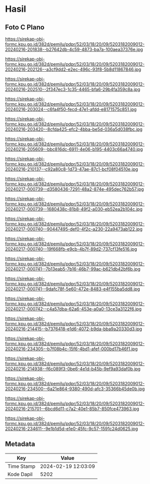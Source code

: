 # Hasil

## Foto C Plano

https://sirekap-obj-formc.kpu.go.id/382d/pemilu/pdpr/52/03/18/20/09/5203182009012-20240216-201838--b27642db-4c59-4873-ba7a-100aea37376e.jpg

https://sirekap-obj-formc.kpu.go.id/382d/pemilu/pdpr/52/03/18/20/09/5203182009012-20240216-202126--a3cf9dd2-e2ec-496c-93f8-5b8d11867846.jpg

https://sirekap-obj-formc.kpu.go.id/382d/pemilu/pdpr/52/03/18/20/09/5203182009012-20240216-202510--2f347ec3-1c35-4465-bfa6-29b4fa359c8a.jpg

https://sirekap-obj-formc.kpu.go.id/382d/pemilu/pdpr/52/03/18/20/09/5203182009012-20240216-203024--c6fa4f50-fecd-47e1-afdd-e8171575c851.jpg

https://sirekap-obj-formc.kpu.go.id/382d/pemilu/pdpr/52/03/18/20/09/5203182009012-20240216-203420--8cfda425-efc2-4bba-be5d-036a5d038fbc.jpg

https://sirekap-obj-formc.kpu.go.id/382d/pemilu/pdpr/52/03/18/20/09/5203182009012-20240216-205609--bbc816dc-6911-4e06-b195-4403c66a4740.jpg

https://sirekap-obj-formc.kpu.go.id/382d/pemilu/pdpr/52/03/18/20/09/5203182009012-20240216-210137--c92a80c8-1d73-47ae-87c1-bcf08f04510e.jpg

https://sirekap-obj-formc.kpu.go.id/382d/pemilu/pdpr/52/03/18/20/09/5203182009012-20240217-000739--d3580436-7291-48a2-874e-495dec762b57.jpg

https://sirekap-obj-formc.kpu.go.id/382d/pemilu/pdpr/52/03/18/20/09/5203182009012-20240217-000739--1680438c-81b8-49f2-a030-eb52ea2b104c.jpg

https://sirekap-obj-formc.kpu.go.id/382d/pemilu/pdpr/52/03/18/20/09/5203182009012-20240217-000740--90447495-def0-4f2c-a230-22a9473ab122.jpg

https://sirekap-obj-formc.kpu.go.id/382d/pemilu/pdpr/52/03/18/20/09/5203182009012-20240217-000740--19f668fb-e9cb-4b7f-89d2-737cf13fe516.jpg

https://sirekap-obj-formc.kpu.go.id/382d/pemilu/pdpr/52/03/18/20/09/5203182009012-20240217-000741--7b13eab5-7b16-46b7-99ac-b621db42bf6b.jpg

https://sirekap-obj-formc.kpu.go.id/382d/pemilu/pdpr/52/03/18/20/09/5203182009012-20240217-000741--9dafc78f-5e60-472e-8483-e4f155ba5dd8.jpg

https://sirekap-obj-formc.kpu.go.id/382d/pemilu/pdpr/52/03/18/20/09/5203182009012-20240217-000742--c4a57dba-62a6-453e-a0a0-13ce3a3122f6.jpg

https://sirekap-obj-formc.kpu.go.id/382d/pemilu/pdpr/52/03/18/20/09/5203182009012-20240216-214415--b7376418-e1d6-4072-b9da-bba9a20330d3.jpg

https://sirekap-obj-formc.kpu.go.id/382d/pemilu/pdpr/52/03/18/20/09/5203182009012-20240216-234305--b7f08b4c-15f6-4bd1-afef-000bd17b46f1.jpg

https://sirekap-obj-formc.kpu.go.id/382d/pemilu/pdpr/52/03/18/20/09/5203182009012-20240216-214938--f6c089f3-0be6-4e1d-b45b-9ef9a93daf0b.jpg

https://sirekap-obj-formc.kpu.go.id/382d/pemilu/pdpr/52/03/18/20/09/5203182009012-20240216-234500--6a21e864-9380-490d-afc3-35366b45de0b.jpg

https://sirekap-obj-formc.kpu.go.id/382d/pemilu/pdpr/52/03/18/20/09/5203182009012-20240216-215701--6bcd6d11-c7a2-40e1-85b7-850fce473963.jpg

https://sirekap-obj-formc.kpu.go.id/382d/pemilu/pdpr/52/03/18/20/09/5203182009012-20240216-234611--9e1b1d5d-e1e0-45fc-9c57-1591c24d0625.jpg


## Metadata

| Key        | Value               |
| ---------- | ------------------- |
| Time Stamp | 2024-02-19 12:03:09 |
| Kode Dapil | 5202                |



